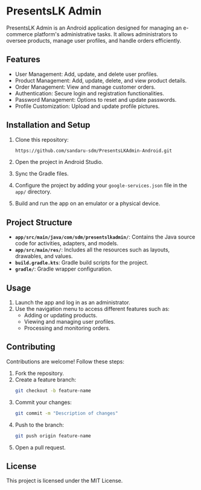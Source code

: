 
# PresentsLK Admin

PresentsLK Admin is an Android application designed for managing an e-commerce platform's administrative tasks. It allows administrators to oversee products, manage user profiles, and handle orders efficiently.

## Features

- User Management: Add, update, and delete user profiles.
- Product Management: Add, update, delete, and view product details.
- Order Management: View and manage customer orders.
- Authentication: Secure login and registration functionalities.
- Password Management: Options to reset and update passwords.
- Profile Customization: Upload and update profile pictures.

## Installation and Setup

1. Clone this repository:
   ```bash
   https://github.com/sandaru-sdm/PresentsLKAdmin-Android.git
   ```

2. Open the project in Android Studio.

3. Sync the Gradle files.

4. Configure the project by adding your `google-services.json` file in the `app/` directory.

5. Build and run the app on an emulator or a physical device.

## Project Structure

- **`app/src/main/java/com/sdm/presentslkadmin/`**: Contains the Java source code for activities, adapters, and models.
- **`app/src/main/res/`**: Includes all the resources such as layouts, drawables, and values.
- **`build.gradle.kts`**: Gradle build scripts for the project.
- **`gradle/`**: Gradle wrapper configuration.

## Usage

1. Launch the app and log in as an administrator.
2. Use the navigation menu to access different features such as:
   - Adding or updating products.
   - Viewing and managing user profiles.
   - Processing and monitoring orders.

## Contributing

Contributions are welcome! Follow these steps:

1. Fork the repository.
2. Create a feature branch:
   ```bash
   git checkout -b feature-name
   ```
3. Commit your changes:
   ```bash
   git commit -m "Description of changes"
   ```
4. Push to the branch:
   ```bash
   git push origin feature-name
   ```
5. Open a pull request.

## License

This project is licensed under the MIT License. 

